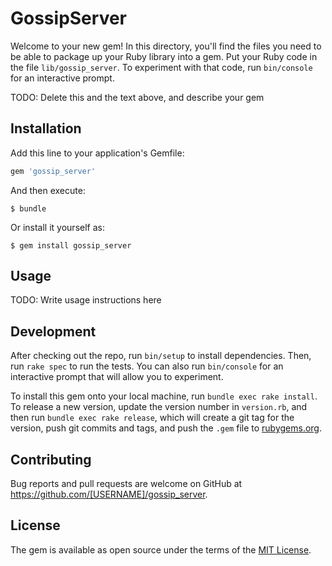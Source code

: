 # GossipServer

Welcome to your new gem! In this directory, you'll find the files you need to be able to package up your Ruby library into a gem. Put your Ruby code in the file `lib/gossip_server`. To experiment with that code, run `bin/console` for an interactive prompt.

TODO: Delete this and the text above, and describe your gem

## Installation

Add this line to your application's Gemfile:

```ruby
gem 'gossip_server'
```

And then execute:

    $ bundle

Or install it yourself as:

    $ gem install gossip_server

## Usage

TODO: Write usage instructions here

## Development

After checking out the repo, run `bin/setup` to install dependencies. Then, run `rake spec` to run the tests. You can also run `bin/console` for an interactive prompt that will allow you to experiment.

To install this gem onto your local machine, run `bundle exec rake install`. To release a new version, update the version number in `version.rb`, and then run `bundle exec rake release`, which will create a git tag for the version, push git commits and tags, and push the `.gem` file to [rubygems.org](https://rubygems.org).

## Contributing

Bug reports and pull requests are welcome on GitHub at https://github.com/[USERNAME]/gossip_server.

## License

The gem is available as open source under the terms of the [MIT License](https://opensource.org/licenses/MIT).
